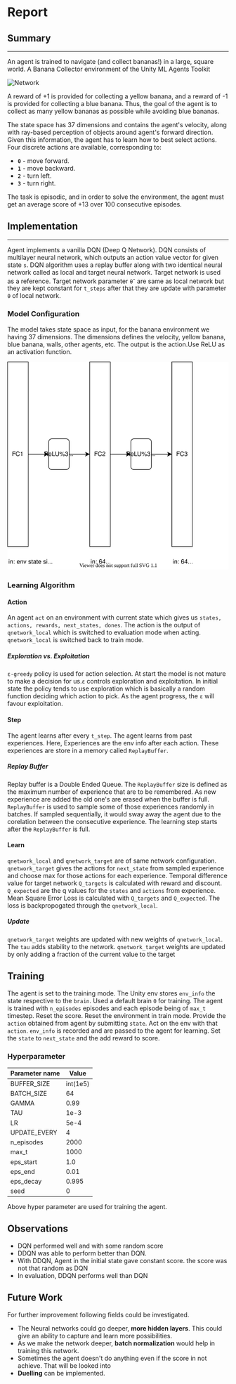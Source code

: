 # Report

## Summary
***
An agent is trained to  navigate (and collect bananas!) in a large, square world. A Banana Collector environment of the
Unity ML Agents Toolkit 

![Network](ReportArtifacts/ddqn_trained_agent.gif)

A reward of +1 is provided for collecting a yellow banana, and a reward of -1 is provided for collecting a blue banana.  Thus, the goal of the agent is to collect as many yellow bananas as possible while avoiding blue bananas.  

The state space has 37 dimensions and contains the agent's velocity, along with ray-based perception of objects around agent's forward direction.  Given this information, the agent has to learn how to best select actions.  Four discrete actions are available, corresponding to:
- **`0`** - move forward.
- **`1`** - move backward.
- **`2`** - turn left.
- **`3`** - turn right.

The task is episodic, and in order to solve the environment, the agent must get an average score of +13 over 100 consecutive episodes.

## Implementation
***
Agent implements a vanilla DQN (Deep Q Network). DQN consists of multilayer neural network, which outputs an action value vector for given state `s`. DQN algorithm uses a replay buffer along with two identical neural network called as local and target neural network. Target network is used as a reference. Target network parameter `θ`<sup>-</sup> are same as local network but they are kept constant for `t_steps` after that they are update with parameter `θ` of local network.

### Model Configuration
The model takes state space as input, for the banana environment we having 37 dimensions. The dimensions defines the velocity, yellow banana, blue banana, walls, other agents, etc. The output is the action.Use ReLU as an activation function.

![Network](ReportArtifacts/NevigationFeedForwardNetwork.svg)

### Learning Algorithm
#### Action 
An agent `act` on an environment with current state which gives us `states, actions, rewards, next_states, dones`. The action is the output of `qnetwork_local` which is switched to evaluation mode when acting. `qnetwork_local` is switched back to train mode.

##### Exploration vs. Exploitation

`ε-greedy` policy is used for action selection. At start the model is not mature to make a decision for us.`ε` controls exploration and exploitation. In initial state the policy tends to use exploration which is basically a random function deciding which action to pick. As the agent progress, the `ε` will favour exploitation. 

#### Step
The agent learns after every `t_step`. The agent learns from past experiences. Here, Experiences are the env info after each action. These experiences are store in a memory called `ReplayBuffer`.

##### Replay Buffer
Replay buffer is a Double Ended Queue. The `ReplayBuffer` size is defined as the maximum number of experience that are to be remembered. As new experience are added the old one's are erased when the buffer is full. `ReplayBuffer` is used to sample some of those experiences randomly in batches. If sampled sequentially, it would sway away the agent due to the corelation between the consecutive experience. The learning step starts after the `ReplayBuffer` is full. 

#### Learn
`qnetwork_local` and `qnetwork_target` are of same network configuration. `qnetwork_target` gives the actions for `next_state` from sampled experience and choose max for those actions for each experience. Temporal difference value for target network `Q_targets` is calculated with reward and discount. `Q_expected` are the q values for the `states` and `actions` from experience. Mean Square Error Loss is calculated with `Q_targets` and `Q_expected`. The loss is backpropogated through the `qnetwork_local`.  

##### Update
`qnetwork_target` weights are updated with new weights of `qnetwork_local`. The `tau` adds stability to the network. `qnetwork_target` weights are updated by only adding a fraction of the current value to the target

## Training

The agent is set to the training mode. The Unity env stores `env_info` the state respective to the `brain`. Used a default brain `0` for training. The agent is trained with `n_episodes` episodes and each episode being of `max_t` timestep. Reset the score. Reset the environment in train mode. Provide the `action` obtained from agent by submitting `state`. Act on the env with that `action`. `env_info` is recorded and are passed to the agent for learning. Set the `state` to  `next_state` and the add reward to score.


### Hyperparameter

 Parameter name  | Value
 ------------ | -------------
 BUFFER_SIZE | int(1e5)
 BATCH_SIZE | 64
 GAMMA | 0.99
 TAU | 1e-3
 LR | 5e-4
 UPDATE_EVERY | 4
 n_episodes | 2000
 max_t | 1000
 eps_start | 1.0
 eps_end | 0.01
 eps_decay | 0.995
 seed | 0


Above hyper parameter are used for training the agent.

## Observations

* DQN performed well and with some random score
* DDQN was able to perform better than DQN. 
* With DDQN, Agent in the initial state gave constant score. the score was not that random as DQN
* In evaluation, DDQN performs well than DQN


## Future Work
For further improvement following fields could be investigated.
* The Neural networks could go deeper, __more hidden layers__. This could give an ability to capture and learn more possibilities.
* As we make the network deeper, __batch normalization__ would help in training this network. 
* Sometimes the agent doesn't do anything even if the score in not achieve. That will be looked into
* __Duelling__ can be implemented.




